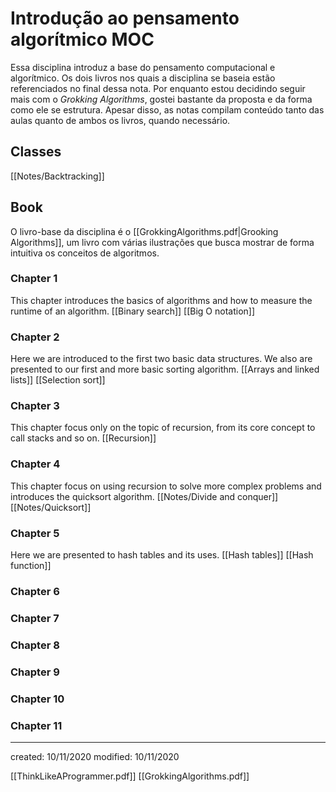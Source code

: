 # Introdução ao pensamento algorítmico MOC 
Essa disciplina introduz a base do pensamento computacional e algorítmico. Os dois livros nos quais a disciplina se baseia estão referenciados no final dessa nota. Por enquanto estou decidindo seguir mais com o *Grokking Algorithms*, gostei bastante da proposta e da forma como ele se estrutura. Apesar disso, as notas compilam conteúdo tanto das aulas quanto de ambos os livros, quando necessário.

## Classes
[[Notes/Backtracking]]

## Book
O livro-base da disciplina é o [[GrokkingAlgorithms.pdf|Grooking Algorithms]], um livro com várias ilustrações que busca mostrar de forma intuitiva os conceitos de algoritmos.
### Chapter 1
This chapter introduces the basics of algorithms and how to measure the runtime of an algorithm.
[[Binary search]]
[[Big O notation]]

### Chapter 2
Here we are introduced to the first two basic data structures. We also are presented to our first and more basic sorting algorithm.
[[Arrays and linked lists]]
[[Selection sort]]

### Chapter 3
This chapter focus only on the topic of recursion, from its core concept to call stacks and so on.
[[Recursion]]

### Chapter 4
This chapter focus on using recursion to solve more complex problems and introduces the quicksort algorithm.
[[Notes/Divide and conquer]]
[[Notes/Quicksort]]

### Chapter 5
Here we are presented to hash tables and its uses.
[[Hash tables]]
[[Hash function]]

### Chapter 6
### Chapter 7
### Chapter 8
### Chapter 9
### Chapter 10
### Chapter 11

---

created: 10/11/2020
modified: 10/11/2020

[[ThinkLikeAProgrammer.pdf]]
[[GrokkingAlgorithms.pdf]]
